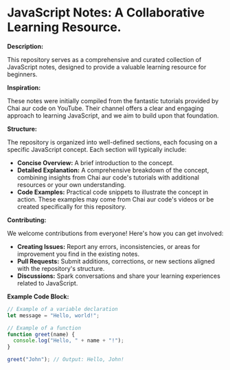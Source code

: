 # JavaScript Notes: A Collaborative Learning Resource.

**Description:**

This repository serves as a comprehensive and curated collection of JavaScript notes, designed to provide a valuable learning resource for beginners.

**Inspiration:**

These notes were initially compiled from the fantastic tutorials provided by Chai aur code on YouTube. Their channel offers a clear and engaging approach to learning JavaScript, and we aim to build upon that foundation.

**Structure:**

The repository is organized into well-defined sections, each focusing on a specific JavaScript concept. Each section will typically include:

- **Concise Overview:** A brief introduction to the concept.
- **Detailed Explanation:** A comprehensive breakdown of the concept, combining insights from Chai aur code's tutorials with additional resources or your own understanding.
- **Code Examples:** Practical code snippets to illustrate the concept in action. These examples may come from Chai aur code's videos or be created specifically for this repository.

**Contributing:**

We welcome contributions from everyone! Here's how you can get involved:

- **Creating Issues:** Report any errors, inconsistencies, or areas for improvement you find in the existing notes.
- **Pull Requests:** Submit additions, corrections, or new sections aligned with the repository's structure.
- **Discussions:** Spark conversations and share your learning experiences related to JavaScript.

**Example Code Block:**

```javascript
// Example of a variable declaration
let message = "Hello, world!";

// Example of a function
function greet(name) {
  console.log("Hello, " + name + "!");
}

greet("John"); // Output: Hello, John!
```
